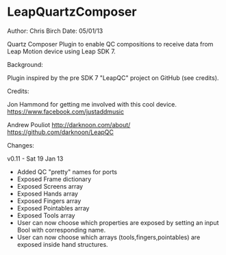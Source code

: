 LeapQuartzComposer
==================
Author: Chris Birch
Date: 05/01/13

Quartz Composer Plugin to enable QC compositions to receive data from Leap Motion device using Leap SDK 7.

Background:

Plugin inspired by the pre SDK 7 "LeapQC" project on GitHub (see credits). 

Credits:

Jon Hammond for getting me involved with this cool device.
https://www.facebook.com/justaddmusic
 
Andrew Pouliot
http://darknoon.com/about/
https://github.com/darknoon/LeapQC



Changes:

v0.11 - Sat 19 Jan 13

- Added QC "pretty" names for ports
- Exposed Frame dictionary
- Exposed Screens array
- Exposed Hands array
- Exposed Fingers array
- Exposed Pointables array
- Exposed Tools array
- User can now choose which properties are exposed by setting an input Bool with corresponding name.
- User can now choose which arrays (tools,fingers,pointables) are exposed inside hand structures.